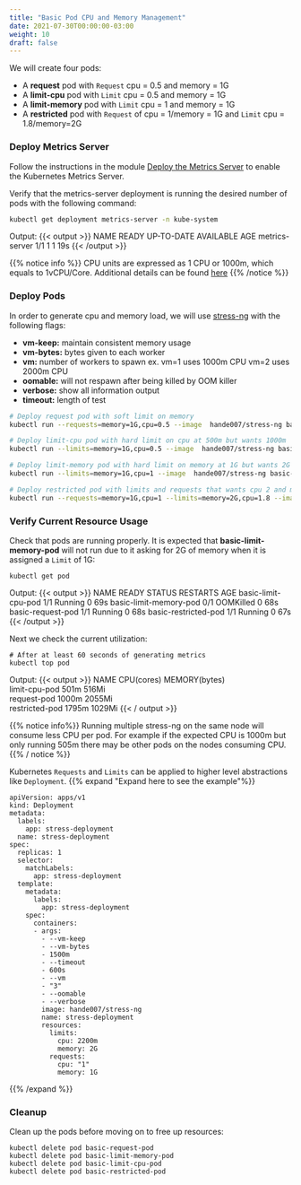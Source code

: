 ```yaml
---
title: "Basic Pod CPU and Memory Management"
date: 2021-07-30T00:00:00-03:00
weight: 10
draft: false
---
```


We will create four pods:

  - A **request** pod with `Request` cpu = 0.5 and memory = 1G
  - A **limit-cpu** pod with `Limit` cpu = 0.5 and memory = 1G
  - A **limit-memory** pod with `Limit` cpu = 1 and memory = 1G
  - A **restricted** pod with `Request` of cpu = 1/memory = 1G and `Limit` cpu = 1.8/memory=2G


### Deploy Metrics Server
Follow the instructions in the module [Deploy the Metrics Server](/beginner/080_scaling/deploy_hpa/#deploy-the-metrics-server) to enable the Kubernetes Metrics Server.

Verify that the metrics-server deployment is running the desired number of pods with the following command:
```sh
kubectl get deployment metrics-server -n kube-system
```
Output:
{{< output >}}
NAME             READY   UP-TO-DATE   AVAILABLE   AGE
metrics-server   1/1     1            1           19s
{{< /output >}}

{{% notice info %}}
CPU units are expressed as 1 CPU or 1000m, which equals to 1vCPU/Core. Additional details can be found [here](https://kubernetes.io/docs/concepts/configuration/manage-resources-containers/#resource-units-in-kubernetes) 
{{% /notice %}}

### Deploy Pods

In order to generate cpu and memory load, we will use [stress-ng](http://manpages.ubuntu.com/manpages/bionic/man1/stress-ng.1.html) with the following flags:

- **vm-keep:** maintain consistent memory usage
- **vm-bytes:** bytes given to each worker
- **vm:** number of workers to spawn ex. vm=1 uses 1000m CPU vm=2 uses 2000m CPU
- **oomable:** will not respawn after being killed by OOM killer
- **verbose:** show all information output
- **timeout:** length of test


```sh
# Deploy request pod with soft limit on memory 
kubectl run --requests=memory=1G,cpu=0.5 --image  hande007/stress-ng basic-request-pod --restart=Never --  --vm-keep  --vm-bytes 2g --timeout 600s --vm 1 --oomable --verbose 

# Deploy limit-cpu pod with hard limit on cpu at 500m but wants 1000m
kubectl run --limits=memory=1G,cpu=0.5 --image  hande007/stress-ng basic-limit-cpu-pod --restart=Never --  --vm-keep --vm-bytes 512m --timeout 600s --vm 1 --oomable --verbose 

# Deploy limit-memory pod with hard limit on memory at 1G but wants 2G
kubectl run --limits=memory=1G,cpu=1 --image  hande007/stress-ng basic-limit-memory-pod --restart=Never --  --vm-keep  --vm-bytes 2g --timeout 600s --vm 1 --oomable --verbose 

# Deploy restricted pod with limits and requests that wants cpu 2 and memory 1G
kubectl run --requests=memory=1G,cpu=1 --limits=memory=2G,cpu=1.8 --image  hande007/stress-ng basic-restricted-pod  --restart=Never --  --vm-keep  --vm-bytes 1g --timeout 600s --vm 2 --oomable --verbose 

```

### Verify Current Resource Usage

Check that pods are running properly. It is expected that **basic-limit-memory-pod** will not run due to it asking for 2G of memory when it is assigned a `Limit` of 1G:

```
kubectl get pod
```
Output:
{{< output >}}
NAME                     READY   STATUS      RESTARTS   AGE
basic-limit-cpu-pod      1/1     Running     0          69s
basic-limit-memory-pod   0/1     OOMKilled   0          68s
basic-request-pod        1/1     Running     0          68s
basic-restricted-pod     1/1     Running     0          67s
{{< /output >}}

Next we check the current utilization:

```
# After at least 60 seconds of generating metrics
kubectl top pod
```
Output:
{{< output >}}
NAME                   CPU(cores)   MEMORY(bytes)   
limit-cpu-pod    501m         516Mi           
request-pod      1000m        2055Mi          
restricted-pod   1795m        1029Mi 
{{< / output >}}

{{% notice info%}}
Running multiple stress-ng on the same node will consume less CPU per pod. For example if the expected CPU is 1000m but only running 505m there may be other pods on the nodes consuming CPU. 
{{% / notice %}}

Kubernetes `Requests` and `Limits` can be applied to higher level abstractions like `Deployment`. 
{{% expand "Expand here to see the example"%}}
```
apiVersion: apps/v1
kind: Deployment
metadata:
  labels:
    app: stress-deployment
  name: stress-deployment
spec:
  replicas: 1
  selector:
    matchLabels:
      app: stress-deployment
  template:
    metadata:
      labels:
        app: stress-deployment
    spec:
      containers:
      - args:
        - --vm-keep
        - --vm-bytes
        - 1500m
        - --timeout
        - 600s
        - --vm
        - "3"
        - --oomable
        - --verbose
        image: hande007/stress-ng
        name: stress-deployment
        resources:
          limits:
            cpu: 2200m
            memory: 2G
          requests:
            cpu: "1"
            memory: 1G
```
{{% /expand %}}

### Cleanup
Clean up the pods before moving on to free up resources:
```
kubectl delete pod basic-request-pod
kubectl delete pod basic-limit-memory-pod
kubectl delete pod basic-limit-cpu-pod
kubectl delete pod basic-restricted-pod
```

